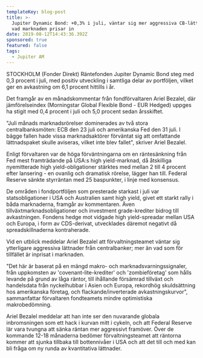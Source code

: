 ```yaml
---
templateKey: blog-post
title: >-
  Jupiter Dynamic Bond: +0,3% i juli, väntar sig mer aggressiva CB-lättnader än
  vad marknaden prisar in
date: 2019-08-12T14:43:36.392Z
sponsored: true
featured: false
tags:
  - Jupiter AM
---
```

STOCKHOLM (Fonder Direkt) Räntefonden Jupiter Dynamic Bond steg med 0,3 procent i juli, med positiv utveckling i samtliga delar av portföljen, vilket ger en avkastning om 6,1 procent hittills i år.

Det framgår av en månadskommentar från fondförvaltaren Ariel Bezalel, där jämförelseindex (Morningstar Global Flexible Bond - EUR Hedged) uppges ha stigit med 0,4 procent i juli och 5,0 procent sedan årsskiftet.

"Juli månads marknadsrörelser dominerades av två stora centralbanksmöten: ECB den 23 juli och amerikanska Fed den 31 juli. I bägge fallen hade vissa marknadsaktörer förväntat sig att omfattande lättnadspaket skulle aviseras, vilket inte blev fallet", skriver Ariel Bezalel.

Enligt förvaltaren var de höga förväntningarna om en räntesänkning från Fed mest framträdande på USA:s high yield-marknad, då åtskilliga nyemitterade high yield-obligationer stärktes med mellan 2 till 4 procent efter lansering - en ovanlig och dramatisk rörelse, lägger han till. Federal Reserve sänkte styrräntan med 25 baspunkter, i linje med konsensus.

De områden i fondportföljen som presterade starkast i juli var statsobligationer i USA och Australien samt high yield, givet ett starkt rally i båda marknaderna, framgår av kommentaren. Även tillväxtmarknadsobligationer och investment grade-krediter bidrog till avkastningen. Fondens hedge mot vidgade high yield-spreadar mellan USA och Europa, i form av CDS-derivat, utvecklades däremot negativt då spreadskillnaderna kontraherade.

Vid en utblick meddelar Ariel Bezalel att förvaltningsteamet väntar sig ytterligare aggressiva lättnader från centralbanker; mer än vad som för tillfället är inprisat i marknaden.

"Det här är baserat på en mängd makro- och marknadsvarningssignaler, från uppkomsten av 'covenant-lite-krediter' och 'zombieföretag' som hålls levande på grund av låga räntor, till ihållande försämrad tillväxt och handelsdata från nyckelhubbar i Asien och Europa, rekordhög skuldsättning hos amerikanska företag, och flackande/inverterade avkastningskurvor", sammanfattar förvaltaren fondteamets mindre optimistiska makrobedömning.

Ariel Bezalel meddelar att han inte ser den nuvarande globala inbromsningen som ett hack i kurvan mitt i cykeln, och att Federal Reserve lär vara tvungna att sänka räntan mer aggressivt framöver. Över de kommande 12-18 månaderna bedömer förvaltningsteamet att räntorna kommer att sjunka tillbaka till bottennivåer i USA och att det till och med kan bli fråga om ny runda av kvantitativa lättnader.
